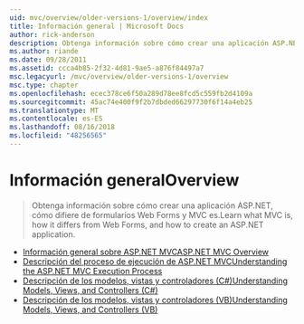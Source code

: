 ```yaml
---
uid: mvc/overview/older-versions-1/overview/index
title: Información general | Microsoft Docs
author: rick-anderson
description: Obtenga información sobre cómo crear una aplicación ASP.NET, cómo difiere de formularios Web Forms y MVC es.
ms.author: riande
ms.date: 09/28/2011
ms.assetid: ccca4b85-2f32-4d81-9ae5-a876f84497a7
msc.legacyurl: /mvc/overview/older-versions-1/overview
msc.type: chapter
ms.openlocfilehash: ecec378ce6f50a289d78ee8fcd5c559fb2d4109a
ms.sourcegitcommit: 45ac74e400f9f2b7dbded66297730f6f14a4eb25
ms.translationtype: MT
ms.contentlocale: es-ES
ms.lasthandoff: 08/16/2018
ms.locfileid: "48256565"
---
```

<a name="overview"></a><span data-ttu-id="daec9-103">Información general</span><span class="sxs-lookup"><span data-stu-id="daec9-103">Overview</span></span>
====================
> <span data-ttu-id="daec9-104">Obtenga información sobre cómo crear una aplicación ASP.NET, cómo difiere de formularios Web Forms y MVC es.</span><span class="sxs-lookup"><span data-stu-id="daec9-104">Learn what MVC is, how it differs from Web Forms, and how to create an ASP.NET application.</span></span>


- [<span data-ttu-id="daec9-105">Información general sobre ASP.NET MVC</span><span class="sxs-lookup"><span data-stu-id="daec9-105">ASP.NET MVC Overview</span></span>](asp-net-mvc-overview.md)
- [<span data-ttu-id="daec9-106">Descripción del proceso de ejecución de ASP.NET MVC</span><span class="sxs-lookup"><span data-stu-id="daec9-106">Understanding the ASP.NET MVC Execution Process</span></span>](understanding-the-asp-net-mvc-execution-process.md)
- [<span data-ttu-id="daec9-107">Descripción de los modelos, vistas y controladores (C#)</span><span class="sxs-lookup"><span data-stu-id="daec9-107">Understanding Models, Views, and Controllers (C#)</span></span>](understanding-models-views-and-controllers-cs.md)
- [<span data-ttu-id="daec9-108">Descripción de los modelos, vistas y controladores (VB)</span><span class="sxs-lookup"><span data-stu-id="daec9-108">Understanding Models, Views, and Controllers (VB)</span></span>](understanding-models-views-and-controllers-vb.md)
